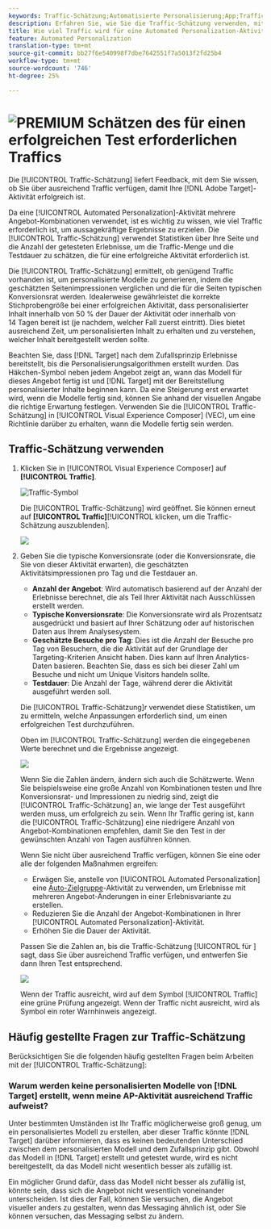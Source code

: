 ```yaml
---
keywords: Traffic-Schätzung;Automatisierte Personalisierung;App;Traffic-Schätzung
description: Erfahren Sie, wie Sie die Traffic-Schätzung verwenden, mit der Sie erfahren, ob Sie über ausreichend Traffic verfügen, damit Ihre Adobe Target Automated Personalization-Aktivität erfolgreich ist.
title: Wie viel Traffic wird für eine Automated Personalization-Aktivität benötigt?
feature: Automated Personalization
translation-type: tm+mt
source-git-commit: bb27f6e540998f7dbe7642551f7a5013f2fd25b4
workflow-type: tm+mt
source-wordcount: '746'
ht-degree: 25%

---
```



# ![PREMIUM](/help/assets/premium.png) Schätzen des für einen erfolgreichen Test erforderlichen Traffics

Die [!UICONTROL Traffic-Schätzung] liefert Feedback, mit dem Sie wissen, ob Sie über ausreichend Traffic verfügen, damit Ihre [!DNL Adobe Target]-Aktivität erfolgreich ist.

Da eine [!UICONTROL Automated Personalization]-Aktivität mehrere Angebot-Kombinationen verwendet, ist es wichtig zu wissen, wie viel Traffic erforderlich ist, um aussagekräftige Ergebnisse zu erzielen. Die [!UICONTROL Traffic-Schätzung] verwendet Statistiken über Ihre Seite und die Anzahl der getesteten Erlebnisse, um die Traffic-Menge und die Testdauer zu schätzen, die für eine erfolgreiche Aktivität erforderlich ist.

Die [!UICONTROL Traffic-Schätzung] ermittelt, ob genügend Traffic vorhanden ist, um personalisierte Modelle zu generieren, indem die geschätzten Seitenimpressionen verglichen und die für die Seiten typischen Konversionsrat werden. Idealerweise gewährleistet die korrekte Stichprobengröße bei einer erfolgreichen Aktivität, dass personalisierter Inhalt innerhalb von 50 % der Dauer der Aktivität oder innerhalb von 14 Tagen bereit ist (je nachdem, welcher Fall zuerst eintritt). Dies bietet ausreichend Zeit, um personalisierten Inhalt zu erhalten und zu verstehen, welcher Inhalt bereitgestellt werden sollte.

Beachten Sie, dass [!DNL Target] nach dem Zufallsprinzip Erlebnisse bereitstellt, bis die Personalisierungsalgorithmen erstellt wurden. Das Häkchen-Symbol neben jedem Angebot zeigt an, wann das Modell für dieses Angebot fertig ist und [!DNL Target] mit der Bereitstellung personalisierter Inhalte beginnen kann. Da eine Steigerung erst erwartet wird, wenn die Modelle fertig sind, können Sie anhand der visuellen Angabe die richtige Erwartung festlegen. Verwenden Sie die [!UICONTROL Traffic-Schätzung] in [!UICONTROL Visual Experience Composer] (VEC), um eine Richtlinie darüber zu erhalten, wann die Modelle fertig sein werden.

## Traffic-Schätzung verwenden

1. Klicken Sie in [!UICONTROL Visual Experience Composer] auf **[!UICONTROL Traffic]**.

   ![Traffic-Symbol](/help/c-activities/t-automated-personalization/assets/icon-traffic.png)

   Die [!UICONTROL Traffic-Schätzung] wird geöffnet. Sie können erneut auf **[!UICONTROL Traffic]**[!UICONTROL  klicken, um die Traffic-Schätzung auszublenden].

   ![](assets/ap_est.png)

1. Geben Sie die typische Konversionsrate (oder die Konversionsrate, die Sie von dieser Aktivität erwarten), die geschätzten Aktivitätsimpressionen pro Tag und die Testdauer an.

   * **Anzahl der Angebot**: Wird automatisch basierend auf der Anzahl der Erlebnisse berechnet, die als Teil Ihrer Aktivität nach Ausschlüssen erstellt werden.
   * **Typische Konversionsrate**: Die Konversionsrate wird als Prozentsatz ausgedrückt und basiert auf Ihrer Schätzung oder auf historischen Daten aus Ihrem Analysesystem.
   * **Geschätzte Besuche pro Tag**: Dies ist die Anzahl der Besuche pro Tag von Besuchern, die die Aktivität auf der Grundlage der Targeting-Kriterien Ansicht haben. Dies kann auf Ihren Analytics-Daten basieren. Beachten Sie, dass es sich bei dieser Zahl um Besuche und nicht um Unique Visitors handeln sollte.
   * **Testdauer**: Die Anzahl der Tage, während derer die Aktivität ausgeführt werden soll.

   Die [!UICONTROL Traffic-Schätzung]r verwendet diese Statistiken, um zu ermitteln, welche Anpassungen erforderlich sind, um einen erfolgreichen Test durchzuführen.

   Oben im [!UICONTROL Traffic-Schätzung] werden die eingegebenen Werte berechnet und die Ergebnisse angezeigt.

   ![](assets/ap_est_no.png)

   Wenn Sie die Zahlen ändern, ändern sich auch die Schätzwerte. Wenn Sie beispielsweise eine große Anzahl von Kombinationen testen und Ihre Konversionsrat- und Impressionen zu niedrig sind, zeigt die [!UICONTROL Traffic-Schätzung] an, wie lange der Test ausgeführt werden muss, um erfolgreich zu sein. Wenn Ihr Traffic gering ist, kann die [!UICONTROL Traffic-Schätzung] eine niedrigere Anzahl von Angebot-Kombinationen empfehlen, damit Sie den Test in der gewünschten Anzahl von Tagen ausführen können.

   Wenn Sie nicht über ausreichend Traffic verfügen, können Sie eine oder alle der folgenden Maßnahmen ergreifen:

   * Erwägen Sie, anstelle von [!UICONTROL Automated Personalization] eine [Auto-Zielgruppe](/help/c-activities/auto-target/auto-target-to-optimize.md)-Aktivität zu verwenden, um Erlebnisse mit mehreren Angebot-Änderungen in einer Erlebnisvariante zu erstellen.
   * Reduzieren Sie die Anzahl der Angebot-Kombinationen in Ihrer [!UICONTROL Automated Personalization]-Aktivität.
   * Erhöhen Sie die Dauer der Aktivität.

   Passen Sie die Zahlen an, bis die Traffic-Schätzung [!UICONTROL für ] sagt, dass Sie über ausreichend Traffic verfügen, und entwerfen Sie dann Ihren Test entsprechend.

   ![](assets/ap_est_yes.png)

   Wenn der Traffic ausreicht, wird auf dem Symbol [!UICONTROL Traffic] eine grüne Prüfung angezeigt. Wenn der Traffic nicht ausreicht, wird als Symbol ein roter Warnhinweis angezeigt.

## Häufig gestellte Fragen zur Traffic-Schätzung

Berücksichtigen Sie die folgenden häufig gestellten Fragen beim Arbeiten mit der [!UICONTROL Traffic-Schätzung]:

### Warum werden keine personalisierten Modelle von [!DNL Target] erstellt, wenn meine AP-Aktivität ausreichend Traffic aufweist?

Unter bestimmten Umständen ist Ihr Traffic möglicherweise groß genug, um ein personalisiertes Modell zu erstellen, aber dieser Traffic könnte [!DNL Target] darüber informieren, dass es keinen bedeutenden Unterschied zwischen dem personalisierten Modell und dem Zufallsprinzip gibt. Obwohl das Modell in [!DNL Target] erstellt und getestet wurde, wird es nicht bereitgestellt, da das Modell nicht wesentlich besser als zufällig ist.

Ein möglicher Grund dafür, dass das Modell nicht besser als zufällig ist, könnte sein, dass sich die Angebot nicht wesentlich voneinander unterscheiden. Ist dies der Fall, können Sie versuchen, die Angebot visueller anders zu gestalten, wenn das Messaging ähnlich ist, oder Sie können versuchen, das Messaging selbst zu ändern.
